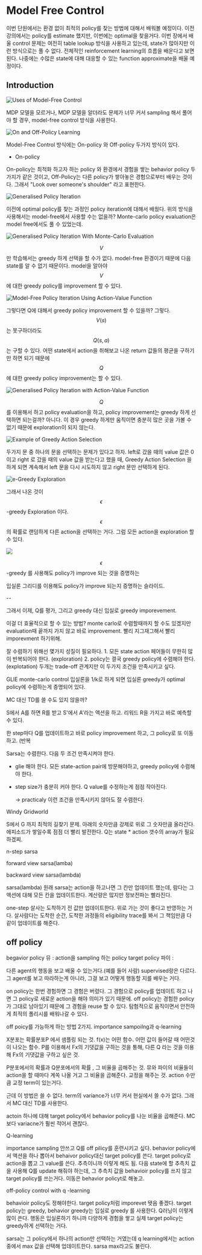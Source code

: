 # Model Free Control

이번 단원에서는 환경 없이 최적의 policy를 찾는 방법에 대해서 배워볼 예정이다. 이전 강의에서는 policy를 estimate 했지만, 이번에는 optimal을 찾을거다. 이번 장에서 배울 control 문제는 여전히 table lookup 방식을 사용하고 있는데, state가 많아지만 이런 방식으로는 풀 수 없다. 전체적인 reinforcement learning의 흐름을 배운다고 보면 된다. 나중에는 수많은 state에 대해 대응할 수 있는 function approximate을 배울 예정이다.

## Introduction

![Uses of Model-Free Control](../.gitbook/assets/image%20%28411%29.png)

MDP 모델을 모르거나, MDP 모델을 알더라도 문제가 너무 커서 sampling 해서 풀어야 할 경우, model-free control 방식을 사용한다. 

![On and Off-Policy Learning](../.gitbook/assets/image%20%28413%29.png)

Model-Free Control 방식에는 On-policy 와 Off-policy 두가지 방식이 있다.

* On-policy 

On-policy는 최적화 하고자 하는 policy 와 환경에서 경험을 쌓는 behavior policy 두가지가 같은 것이고, Off-Policy는 다른 policy가 쌓아놓은 경험으로부터 배우는 것이다. 그래서 "Look over someone's shoulder" 라고 표현한다.

![Generalised Policy Iteration](../.gitbook/assets/image%20%28407%29.png)

이전에 optimal policy를 찾는 과정인 policy iteration에 대해서 배웠다. 위의 방식을 사용해서는 model-free에서 사용할 수는 없을까? Monte-carlo policy evaluation은 model free에서도 풀 수 있었는데. 

![Generalised Policy Iteration With Monte-Carlo Evaluation](../.gitbook/assets/image%20%28410%29.png)

$$V$$만 학습해서는 greedy 하게 선택을 할 수가 없다. model-free 환경이기 때문에 다음 state를 알 수 없기 때문이다. model을 알아야 $$V$$에 대한 greedy policy를 improvement 할 수 있다.

![Model-Free Policy Iteration Using Action-Value Function](../.gitbook/assets/image%20%28408%29.png)

그렇다면 Q에 대해서 greedy policy improvement 할 수 있을까? 그렇다. $$V(s)$$는 못구하더라도 $$Q(s, a)$$는 구할 수 있다. 어떤 state에서 action을 취해보고 나온 return 값들의 평균을 구하기만 하면 되기 때문에 $$Q$$에 대한 greedy policy improvement는 할 수 있다. 

![Generalised Policy Iteration with Action-Value Function](../.gitbook/assets/image%20%28405%29.png)

$$Q$$를 이용해서 하고 policy evaluation을 하고, policy improvement는 greedy 하게 선택하면 되는걸까? 아니다. 이 경우 greedy 하게만 움직이면 충분히 많은 곳을 가볼 수 없기 때문에 exploration이 되지 않는다.

![Example of Greedy Action Selection](../.gitbook/assets/image%20%28409%29.png)

두가지 문 중 하나의 문을 선택하는 문제가 있다고 하자. left로 갔을 때의 value 값은 0이고 right 로 갔을 때의 value 값을 받는다고 했을 때, Greedy Action Selection 을 하게 되면 계속해서 left 문을 다시 시도하지 않고 right 문만 선택하게 된다. 

![e-Greedy Exploration](../.gitbook/assets/image%20%28404%29.png)

그래서 나온 것이 $$\epsilon$$-greedy Exploration 이다. $$\epsilon$$의 확률로 랜덤하게 다른 action을 선택하는 거다. 그럼 모든 action을 exploration 할 수 있다. 

![](../.gitbook/assets/image%20%28412%29.png)

 $$\epsilon$$-greedy 를 사용해도 policy가 improve 되는 것을 증명하는 



입실론 그리디를 이용해도 policy가 improve 되는지 증명하는 슬라이드.

--

그래서 이제, Q를 평가, 그리고 greedy 대신 입실로 greedy imporevement.

이걸 더 효율적으로 할 수 있는 방법? monte carlo로 수렴할때까지 할 수도 있겠지만 evaluation때 끝까지 가지 않고 바로 improvement. 빨리 지그재그해서 빨리 imporevment 하기위해.

잘 수렴하기 위해선 몇가지 성질이 필요하다. 1. 모든 state action 페어들이 무한히 많이 반복되어야 한다. \(exploration\) 2. policy는 결국 greedy policy에 수렴해야 한다. \(explotation\) 두개는 trade-off 관계지만 이 두가지 조건을 만족시키고 싶다.

GLIE monte-carlo control 입실론을 1/k로 하게 되면 입실론 greedy가 optimal policy에 수렴하는게 증명되어 있다.

MC 대신 TD를 쓸 수도 있지 않을까?

S에서 A를 하면 R를 받고 S'에서 A'라는 액션을 하고. 리워드 R을 가지고 바로 예측할 수 있다.

한 step마다 Q를 업데이트하고 바로 policy improvement 하고, 그 policy로 또 이동하고. \(반복

Sarsa는 수렴한다. 다음 두 조건 만족시켜야 한다.

* glie 해야 한다. 모든 state-action pair에 방문해야하고, greedy policy에 수렴해야 한다.
* step size가 충분히 커야 한다. Q value를 수정하는게 점점 작아진다. 

  -&gt; practicaly 이런 조건을 만족시키지 않아도 잘 수렴한다.

Windy Gridworld

S에서 G 까지 최적의 길찾기 문제. 아래의 숫자만큼 강제로 위로 그 숫자만큼 올라간다. 에피소드가 쌓일수록 점점 더 빨리 발전한다. Q는 state \* action 갯수의 array가 필요하겠찌.

n-step sarsa

forward view sarsa\(lamba\)

backward view sarsa\(lambda\)

sarsa\(lambda\) 원래 sarsa는 action을 하고나면 그 칸만 업데이트 했는데, 람다는 그 액션에 대해 모든 칸을 업데이트한다. 계산량은 많지만 정보전파는 빨라진다.

one-step 살사는 도착하기 전 값만 업데이트한다. 위로 가는 것이 좋다고 반영하는 거다. 살사람다는 도착한 순간, 도착한 과정들의 eligibility trace를 봐서 그 책임만큼 다같이 업데이트를 해준다.

## off policy

begavior policy 뮤 : action을 sampling 하는 policy target policy 파이 :

다른 agent의 행동을 보고 배울 수 있는거다.\(예를 들어 사람\) supervised랑은 다르다. 그 agent를 보고 따라하는게 아니라, 그걸 보고 어떻게 행동할 지를 배우는 거다.

on policy는 한번 경험하면 그 경험은 버렸다. 그 경험으로 policy를 업데이트 하고 나면 그 policy로 새로운 action을 해야 의미가 있기 때문에. off policy는 경험한 policy가 그대로 남아있기 때문에 그 경험을 reuse 할 수 있다. 탐험적으로 움직이면서 안전하게 최적의 폴리시를 배워나갈 수 있다.

off poicy를 가능하게 하는 방법 2가지. importance sampoilng과 q-learning

X분포는 확률분포P 에서 샘플링 되는 것. f\(x\)는 어떤 함수. 어떤 값이 들어갈 때 어떤것이 나오는 함수. P를 이용해서 Fx의 기댓값을 구하는 것을 통해, 다른 Q 라는 것을 이용해 Fx의 기댓값을 구하고 싶은 것.

P분포에서의 확률과 Q분포에서의 확률 , 그 비율을 곱해주는 것. 뮤와 파이의 비율들이 action을 할 때마다 계쏙 나올 거고 그 비율을 곱해준다. 교정을 해주는 것. action 수만큼 교정 term이 있는거다.

근데 이 방법은 쓸 수 없다. term의 variance가 너무 커서 현실에서 쓸 수가 없다. 그래서 MC 대신 TD를 사용한다.

actoin 하나에 대해 target policy에서 behavior policy를 나눈 비율을 곱해준다. MC보다 variacne가 훨씬 적어서 괜찮다.

Q-learning

importance sampling 안쓰고 Q를 off pilicy를 훈련시키고 싶다. behavior policy에서 액션을 하나 뽑아서 behaivor policy대신 target policy를 쓴다. target policy로 action을 뽑고 그 value를 쓴다. 추측이니까 이렇게 해도 됨. 다음 state에 할 추측치 값을 사용해 Q를 update 해줘야 하는데, 그 추측치 값을 behavioir policy를 쓰지 않고 target policy를 쓰는거다. 이동은 behavior policyt로 해놓고.

off-policy control with q -learning

behavioir policy도 정해야한다. target policy처럼 imporevet 됏음 좋겠다. target policy는 greedy, behavior greedy는 입실로 greedy 를 사용한다. Q러닝이 이렇게 많이 쓴다. 행동은 입실론하기 하니까 다양하게 경험을 쌓고 실제 target policy는 greedy하게 선택하는 거다.

sarsa는 그 policy에서 하나의 action만 선택하는 거였는데 q learning에서는 action 중에서 max 값을 선택해 업데이트한다. sarsa max라고도 불린다.


